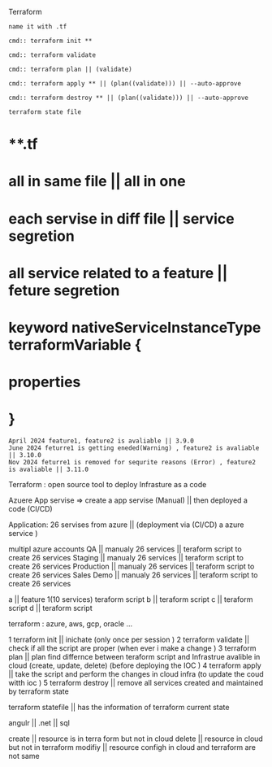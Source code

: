 Terraform 

    name it with .tf 

    cmd:: terraform init **

    cmd:: terraform validate 

    cmd:: terraform plan || (validate)

    cmd:: terraform apply ** || (plan((validate))) || --auto-approve

    cmd:: terraform destroy ** || (plan((validate))) || --auto-approve

    terraform state file 


# **.tf
# all in same file || all in one 
# each servise in diff file || service segretion 
# all service related to a feature  || feture segretion 

# keyword nativeServiceInstanceType terraformVariable {
#   properties
# }


    April 2024 feature1, feature2 is avaliable || 3.9.0
    June 2024 feturre1 is getting eneded(Warning) , feature2 is avaliable || 3.10.0
    Nov 2024 feturre1 is removed for sequrite reasons (Error) , feature2 is avaliable || 3.11.0





Terraform : open source tool to deploy Infrasture as a code 


Azuere App servise => create a app servise (Manual) || then deployed a code (CI/CD)

Application:
26 servises from azure || (deployment via (CI/CD) a azure service )


multipl azure accounts
    QA || manualy 26 services || teraform script to create 26 services 
    Staging || manualy 26 services || teraform script to create 26 services 
    Production || manualy 26 services || teraform script to create 26 services 
    Sales Demo || manualy 26 services || teraform script to create 26 services 


a || feature 1(10 services) teraform script
b || teraform script
c || teraform script
d || teraform script


terraform : azure, aws, gcp, oracle ... 



1 terraform init || inichate  (only once per session )
2 terraform validate || check if all the script are proper (when ever i make a change )
3 terraform plan || plan find differnce between teraform script and Infrastrue avalible in cloud (create, update, delete) (before deploying the IOC )
4 terraform apply || take the script and perform the changes in cloud infra (to update the coud witth ioc )
5 terraform destroy || remove all services created and maintained by terraform state 


terraform statefile || has the information of terraform current state 


angulr || .net || sql 




create ||  resource is in terra form but not in cloud 
delete || resource in cloud but not in terraform 
modifiy || resource configh in cloud and terraform are not same 






